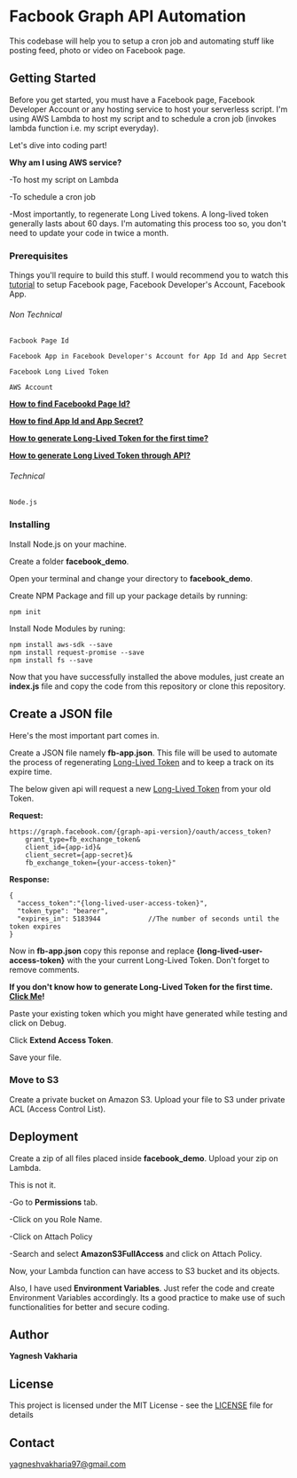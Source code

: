 # Facbook Graph API Automation

This codebase will help you to setup a cron job and automating stuff like posting feed, photo or video on Facebook page.

## Getting Started

Before you get started, you must have a Facebook page, Facebook Developer Account or any hosting service to host your serverless script. I'm using AWS Lambda to host my script and to schedule a cron job (invokes lambda function i.e. my script everyday). 

Let's dive into coding part!

**Why am I using AWS service?**

-To host my script on Lambda

-To schedule a cron job

-Most importantly, to regenerate Long Lived tokens. A long-lived token generally lasts about 60 days. I'm automating this process too so, you don't need to update your code in twice a month.

### Prerequisites

Things you'll require to build this stuff. I would recommend you to watch this [tutorial](https://www.youtube.com/watch?v=WteK95AppF4&t=12s) to setup Facebook page, Facebook Developer's Account, Facebook App.

###### Non Technical
```
Facbook Page Id

Facebook App in Facebook Developer's Account for App Id and App Secret

Facebook Long Lived Token

AWS Account
```

**[How to find Facebookd Page Id?](https://www.facebook.com/help/1503421039731588)**

**[How to find App Id and App Secret?](https://developers.facebook.com/docs/graph-api/using-graph-api)**

**[How to generate Long-Lived Token for the first time?](https://developers.facebook.com/tools/debug/accesstoken/)**

**[How to generate Long Lived Token through API?](https://developers.facebook.com/docs/facebook-login/access-tokens/refreshing/)**

###### Technical
```
Node.js
```

### Installing
Install Node.js on your machine. 

Create a folder **facebook_demo**.

Open your terminal and change your directory to **facebook_demo**.

Create NPM Package and fill up your package details by running:
```
npm init
```

Install Node Modules by runing:
```
npm install aws-sdk --save
npm install request-promise --save
npm install fs --save
```

Now that you have successfully installed the above modules, just create an **index.js** file and copy the code from this repository or clone this repository.

## Create a JSON file

Here's the most important part comes in.

Create a JSON file namely **fb-app.json**. This file will be used to automate the process of regenerating [Long-Lived Token](https://developers.facebook.com/docs/facebook-login/access-tokens/refreshing/) and to keep a track on its expire time.

The below given api will request a new [Long-Lived Token](https://developers.facebook.com/docs/facebook-login/access-tokens/refreshing/) from your old Token.

**Request:**
```
https://graph.facebook.com/{graph-api-version}/oauth/access_token?  
    grant_type=fb_exchange_token&          
    client_id={app-id}&
    client_secret={app-secret}&
    fb_exchange_token={your-access-token}"
```
**Response:**
```
{
  "access_token":"{long-lived-user-access-token}",
  "token_type": "bearer",
  "expires_in": 5183944            //The number of seconds until the token expires
}
```
Now in **fb-app.json** copy this reponse and replace **{long-lived-user-access-token}** with the your current Long-Lived Token.
Don't forget to remove comments.

**If you don't know how to generate Long-Lived Token for the first time. [Click Me](https://developers.facebook.com/tools/debug/accesstoken/)!**

Paste your existing token which you might have generated while testing and click on Debug. 

Click **Extend Access Token**.

Save your file.

### Move to S3

Create a private bucket on Amazon S3. Upload your file to S3 under private ACL (Access Control List).

## Deployment

Create a zip of all files placed inside **facebook_demo**. Upload your zip on Lambda.

This is not it. 


-Go to **Permissions** tab. 

-Click on you Role Name.

-Click on Attach Policy

-Search and select **AmazonS3FullAccess** and click on Attach Policy.

Now, your Lambda function can have access to S3 bucket and its objects.

Also, I have used **Environment Variables**. Just refer the code and create Environment Variables accordingly. Its a good practice to make use of such functionalities for better and secure coding.

## Author

**Yagnesh Vakharia**

## License

This project is licensed under the MIT License - see the [LICENSE](LICENSE) file for details

## Contact

yagneshvakharia97@gmail.com
